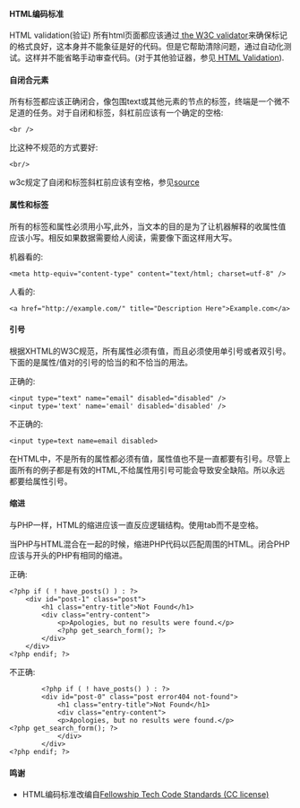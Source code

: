 #### HTML编码标准
HTML
validation(验证)
所有html页面都应该通过[ the W3C validator](http://validator.w3.org/)来确保标记的格式良好，这本身并不能象征是好的代码。但是它帮助清除问题，通过自动化测试。这样并不能省略手动审查代码。(对于其他验证器，参见[ HTML Validation](https://codex.wordpress.org/Validating_a_Website#HTML_-_Validation)).

#### 自闭合元素
所有标签都应该正确闭合，像包围text或其他元素的节点的标签，终端是一个微不足道的任务。对于自闭和标签，斜杠前应该有一个确定的空格:
```
<br />
```
比这种不规范的方式要好:
```
<br/>
```
w3c规定了自闭和标签斜杠前应该有空格，参见[source](http://www.w3.org/TR/xhtml1/#C_2)

#### 属性和标签
所有的标签和属性必须用小写,此外，当文本的目的是为了让机器解释的收属性值应该小写。相反如果数据需要给人阅读，需要像下面这样用大写。

机器看的:
```
<meta http-equiv="content-type" content="text/html; charset=utf-8" />
```
人看的:
```
<a href="http://example.com/" title="Description Here">Example.com</a>

```

#### 引号
根据XHTML的W3C规范，所有属性必须有值，而且必须使用单引号或者双引号。下面的是属性/值对的引号的恰当的和不恰当的用法。

正确的:
```
<input type="text" name="email" disabled="disabled" />
<input type='text' name='email' disabled='disabled' />
```
不正确的:
```
<input type=text name=email disabled>
```
在HTML中，不是所有的属性都必须有值，属性值也不是一直都要有引号。尽管上面所有的例子都是有效的HTML,不给属性用引号可能会导致安全缺陷。所以永远都要给属性引号。

#### 缩进
与PHP一样，HTML的缩进应该一直反应逻辑结构。使用tab而不是空格。

当PHP与HTML混合在一起的时候，缩进PHP代码以匹配周围的HTML。闭合PHP应该与开头的PHP有相同的缩进。

正确:
```
<?php if ( ! have_posts() ) : ?>
    <div id="post-1" class="post">
        <h1 class="entry-title">Not Found</h1>
        <div class="entry-content">
            <p>Apologies, but no results were found.</p>
            <?php get_search_form(); ?>
        </div>
    </div>
<?php endif; ?>
```
不正确:
```
        <?php if ( ! have_posts() ) : ?>
        <div id="post-0" class="post error404 not-found">
            <h1 class="entry-title">Not Found</h1>
            <div class="entry-content">
            <p>Apologies, but no results were found.</p>
<?php get_search_form(); ?>
            </div>
        </div>
<?php endif; ?>

```

#### 鸣谢
- HTML编码标准改编自[Fellowship Tech Code Standards (CC license)](http://developer.fellowshipone.com/patterns/code.php)
